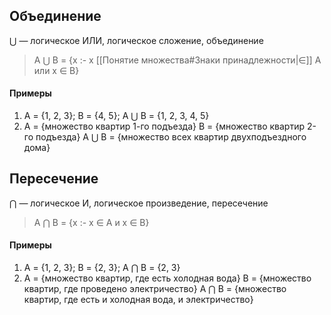 ## Объединение
⋃ — логическое ИЛИ, логическое сложение, объединение
> A ⋃ B = {x :- x [[Понятие множества#Знаки принадлежности|∈]] A или  x ∈ B}
#### Примеры
1. A = {1, 2, 3}; B = {4, 5}; A ⋃ B = {1, 2, 3, 4, 5}
2. A = {множество квартир 1-го подъезда}
   B = {множество квартир 2-го подъезда}
   A ⋃ B = {множество всех квартир двухподъездного дома}

## Пересечение
⋂ — логическое И, логическое произведение, пересечение
> A ⋂ B = {x :- x ∈ A и x ∈ B}
#### Примеры
1. A = {1, 2, 3}; B = {2, 3}; A ⋂ B = {2, 3}
2. A = {множество квартир, где есть холодная вода}
   B = {множество квартир, где проведено электричество}
   A ⋂ B = {множество квартир, где есть и холодная вода, и электричество}
